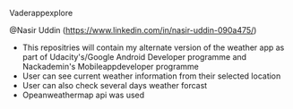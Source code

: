 Vaderappexplore

@Nasir Uddin (https://www.linkedin.com/in/nasir-uddin-090a475/)
- This repositries will contain my alternate version of the weather app as part of Udacity's/Google Android Developer programme and Nackademin's Mobileappdeveloper programme
- User can see current weather information from their selected location
- User can also check several days weather forcast
- Opeanweathermap api was used


